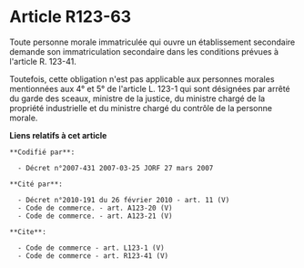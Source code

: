 # Article R123-63

Toute personne morale immatriculée qui ouvre un établissement secondaire demande son immatriculation secondaire dans les
conditions prévues à l'article R. 123-41. 

Toutefois, cette obligation n'est pas applicable aux personnes morales mentionnées aux 4° et 5° de l'article L. 123-1 qui
sont désignées par arrêté du garde des sceaux, ministre de la justice, du ministre chargé de la propriété industrielle et du
ministre chargé du contrôle de la personne morale.

**Liens relatifs à cet article**

	**Codifié par**:

	  - Décret n°2007-431 2007-03-25 JORF 27 mars 2007

	**Cité par**:

	  - Décret n°2010-191 du 26 février 2010 - art. 11 (V)
	  - Code de commerce. - art. A123-20 (V)
	  - Code de commerce. - art. A123-21 (V)

	**Cite**:

	  - Code de commerce - art. L123-1 (V)
	  - Code de commerce - art. R123-41 (V)
